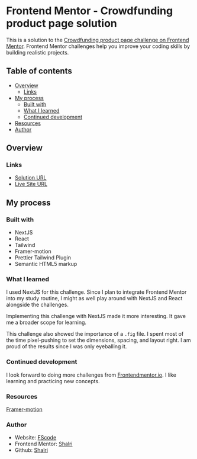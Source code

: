# Frontend Mentor - Crowdfunding product page solution

This is a solution to the
[Crowdfunding product page challenge on Frontend Mentor](https://www.frontendmentor.io/challenges/crowdfunding-product-page-7uvcZe7ZR).
Frontend Mentor challenges help you improve your coding skills by building
realistic projects.

## Table of contents

- [Overview](#overview)
  - [Links](#links)
- [My process](#my-process)
  - [Built with](#built-with)
  - [What I learned](#what-i-learned)
  - [Continued development](#continued-development)
- [Resources](#resources)
- [Author](#author)

## Overview

### Links

- [Solution
  URL](https://github.com/shalri/fm-crowdfunding-product-page)
- [Live Site URL](https://fm-crowdfunding-product-page-fscode.vercel.app/)

## My process

### Built with

- NextJS
- React
- Tailwind
- Framer-motion
- Prettier Tailwind Plugin
- Semantic HTML5 markup

### What I learned

I used NextJS for this challenge. Since I plan to integrate Frontend Mentor
into my study routine, I might as well play around with NextJS and React
alongside the challenges.

Implementing this challenge with NextJS made it more interesting. It gave me
a broader scope for learning.

This challenge also showed the importance of a `.fig` file. I spent most of
the time pixel-pushing to set the dimensions, spacing, and layout right.
I am proud of the results since I was only eyeballing it.

### Continued development

I look forward to doing more challenges from [Frontendmentor.io](https://www.frontendmentor.io).
I like learning and practicing new concepts.

### Resources

[Framer-motion](https://www.framer.com/motion/)

### Author

- Website: [FScode](https://shalri.github.io/fscode/)
- Frontend Mentor: [Shalri](https://www.frontendmentor.io/profile/shalri)
- Github: [Shalri](https://github.com/shalri)
